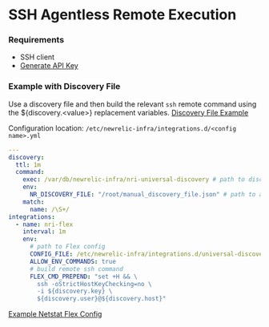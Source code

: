 # SSH Agentless Remote Execution

### Requirements

- SSH client
- [Generate API Key](https://one.newrelic.com/launcher/api-keys-ui.api-keys-launcher?)

### Example with Discovery File

Use a discovery file and then build the relevant `ssh` remote command using the ${discovery.\<value\>} replacement variables.
[Discovery File Example](./discovery-file.md)

Configuration location: `/etc/newrelic-infra/integrations.d/<config name>.yml`

```yaml
---
discovery:
  ttl: 1m
  command:
    exec: /var/db/newrelic-infra/nri-universal-discovery # path to discovery binary
    env:
      NR_DISCOVERY_FILE: "/root/manual_discovery_file.json" # path to a discovery file
    match:
      name: /\S+/
integrations:
  - name: nri-flex
    interval: 1m
    env:
      # path to Flex config
      CONFIG_FILE: /etc/newrelic-infra/integrations.d/universal-discovery-sub-configs/remote-netstat.yml
      ALLOW_ENV_COMMANDS: true
      # build remote ssh command
      FLEX_CMD_PREPEND: "set +H && \
        ssh -oStrictHostKeyChecking=no \
        -i ${discovery.key} \
        ${discovery.user}@${discovery.host}"
```

[Example Netstat Flex Config](/examples/netstat.yml)
